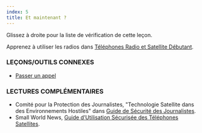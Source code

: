 ```yaml
---
index: 5
title: Et maintenant ?
---
```

Glissez à droite pour la liste de vérification de cette leçon.

Apprenez à utiliser les radios dans [Téléphones Radio et Satellite Débutant](umbrella://communications/radios-and-satellite-phones/beginner).

### LEÇONS/OUTILS CONNEXES

*   [Passer un appel](umbrella://communications/making-a-call)

### LECTURES COMPLÉMENTAIRES

*   Comité pour la Protection des Journalistes, "Technologie Satellite dans des Environnements Hostiles" dans [Guide de Sécurité des Journalistes](https://cpj.org/reports/2012/04/armed-conflict.php#6).
*   Small World News, [Guide d’Utilisation Sécurisée des Téléphones Satellites](http://smallworldnews.com/guides/#sat-phones-info).